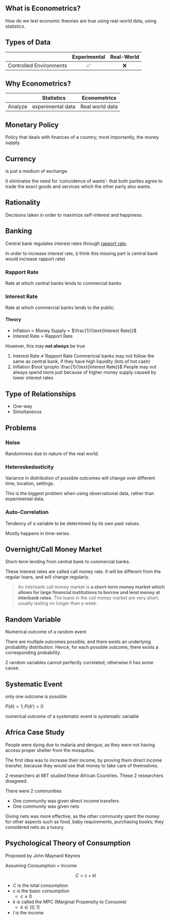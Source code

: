 ## What is Econometrics?

How do we test economic theories are true using real-world data, using statistics.

## Types of Data

|                         | Experimental | Real-World |
| :---------------------: | :----------: | :--------: |
| Controlled Environments |      ✅       |     ❌      |

## Why Econometrics?

|         | Statistics        | Econometrics    |
| ------- | ----------------- | --------------- |
| Analyze | experimental data | Real world data |

## Monetary Policy

Policy that deals with finances of a country; most importantly, the money supply.

## Currency

is just a medium of exchange.

It eliminates the need for ‘coincidence of wants’- that both parties agree to trade the exact goods and services which the other party also wants.

## Rationality

Decisions taken in order to maximize self-interest and happiness.

## Banking

Central bank regulates interest rates through [rapport rate](#rapport-rate).

In order to increase interest rate, (i think this missing part is central bank would increase rapport rate)

### Rapport Rate

Rate at which central banks lends to commercial banks

### Interest Rate

Rate at which commercial banks lends to the public.

#### Theory

- Inflation $\propto$ Money Supply $\propto$ $\frac{1}{\text{Interest Rate}}$
- Interest Rate $\propto$ Rapport Rate

However, this may **not always** be true

1. Interest Rate $\not \propto$ Rapport Rate
   Commericial banks may not follow the same as central bank, if they have high liquidity (lots of hot cash)
2. Inflation $\not \propto \frac{1}{\text{Interest Rate}}$
   People may not always spend more just because of higher money supply caused by lower interest rates

## Type of Relationships

- One-way
- Simultaneous

## Problems

### Noise

Randomness due to nature of the real world.

### Heteroskedasticity

Variance in distribution of possible outcomes will change over different time, location, settings.

This is the biggest problem when using observational data, rather than experimental data.

### Auto-Correlation

Tendency of a variable to be determined by its own past values.

Mostly happens in time-series.

## Overnight/Call Money Market

Short-term lending from central bank to commercial banks.

These interest rates are called call money rate. It will be different from the regular loans, and will change regularly.

> An interbank call money market is **a short-term money market which allows for large financial institutions to borrow and lend money at interbank rates**. The loans in the call money market are very short, usually lasting no longer than a week.

## Random Variable

Numerical outcome of a random event

There are multiple outcomes possible, and there exists an underlying probability distribution. Hence, for each possible outcome, there exists a corresponding probability.

2 random variables cannot perfectly correlated; otherwise it has some cause.

## Systematic Event

only one outcome is possible

$P(A)=1; P(A')=0$

numerical outcome of a systematic event is systematic variable

## Africa Case Study

People were dying due to malaria and dengue, as they were not having access proper shelter from the mosquitos.

The first idea was to increase their income, by proving them direct income transfer, because they would use that money to take care of themselves.

2 researchers at MIT studied these African Countries. These 2 researchers disagreed.

There were 2 communities

- One community was given direct income transfers
- One community was given nets

Giving nets was more effective, as the other community spent the money for other aspects such as food, baby requirements, purchasing books; they considered nets as a luxury.

## Psychological Theory of Consumption

Proposed by John Maynard Keynes

Assuming Consumption $\propto$ Income

$$
C = c + kI
$$

- $C$ is the total consumption
- $c$ is the basic consumption
    - $c \ne 0$
- $k$ is called the MPC (Marginal Propensity to Consume)
    - $k \in [0, 1]$
- $I$ is the income

